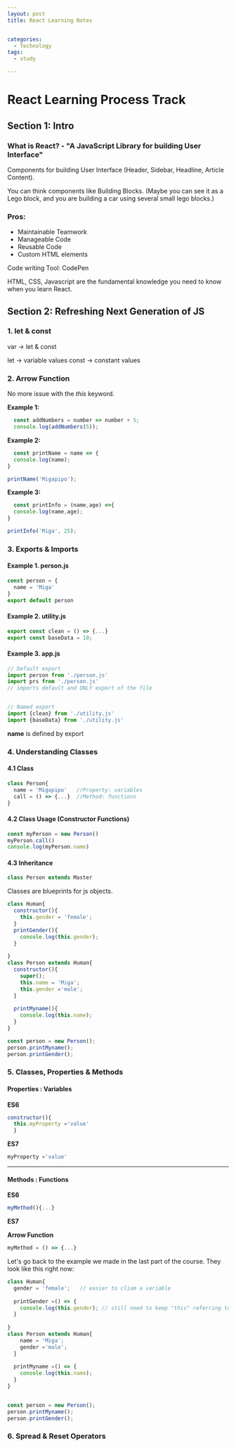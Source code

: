 ```yaml
---
layout: post
title: React Learning Notes


categories:
  - Technology
tags:
  - study

---
```


# React Learning Process Track
## Section 1: Intro 

### What is React? -  "A JavaScript Library for building User Interface" 

Components for building User Interface (Header, Sidebar, Headline, Article Content). 

You can think components like Building Blocks. (Maybe you can see it as a Lego block, and you are building a car using several small lego blocks.) 

### Pros: 
- Maintainable Teamwork
- Manageable Code
- Reusable Code
- Custom HTML elements

Code writing Tool: CodePen

HTML, CSS, Javascript are the fundamental knowledge you need to know when you learn React. 


## Section 2: Refreshing Next Generation of JS


### 1. let & const
var -> let & const

let -> variable values
const -> constant values

### 2. Arrow Function

No more issue with the *this* keyword.

**Example 1:** 

```javascript
  const addNumbers = number => number + 5;
  console.log(addNumbers(5));
```

**Example 2:** 
```javascript
  const printName = name => {
  console.log(name);
}

printName('Migapipo');
```

**Example 3:** 
```javascript
  const printInfo = (name,age) =>{
  console.log(name,age);
}

printInfo('Miga', 25);
```

### 3. Exports & Imports

#### Example 1. person.js

```javascript
const person = {
  name = 'Miga'
}
export default person
```

#### Example 2. utility.js

```javascript
export const clean = () => {...} 
export const baseData = 10;
```

#### Example 3. app.js

```javascript
// Default export
import person from './person.js'
import prs from './person.js'
// imports default and ONLY export of the file 


// Named export
import {clean} from './utility.js'
import {baseData} from './utility.js'
```
**name** is defined by export



### 4. Understanding Classes

#### 4.1 Class
```javascript
class Person{
  name = 'Migapipo'   //Property: variables
  call = () => {...}  //Method: functions 
}
```

#### 4.2 Class Usage (Constructor Functions)

```javascript
const myPerson = new Person()
myPerson.call()
console.log(myPerson.name)
```

#### 4.3 Inheritance

```javascript
class Person extends Master
```


Classes are blueprints for js objects.


```javascript
class Human{
  constructor(){
    this.gender = 'female';
  }
  printGender(){
    console.log(this.gender);
  }
  
}
class Person extends Human{
  constructor(){
    super();
    this.name = 'Miga';
    this.gender ='male';
  }
  
  printMyname(){
    console.log(this.name);
  }
}

const person = new Person();
person.printMyname();
person.printGender();
```


### 5. Classes, Properties & Methods

#### Properties : Variables 

**ES6**
```javascript
constructor(){
  this.myProperty ='value'
  }
```

**ES7**
```javascript
myProperty ='value' 
```
---

#### Methods : Functions 

**ES6**
```javascript
myMethod(){...} 
```

**ES7**

**Arrow Function**
```javascript
myMethod = () => {...} 
```

Let's go back to the example we made in the last part of the course. They look like this right now: 
```javascript
class Human{
  gender = 'female';   // easier to cliam a variable
  
  printGender =() => {
    console.log(this.gender); // still need to keep "this" referring to the variable
  }
  
}
class Person extends Human{
    name = 'Miga';
    gender ='male';
  }
  
  printMyname =() => {
    console.log(this.name);
  }
}


const person = new Person();
person.printMyname();
person.printGender();
```


### 6. Spread & Reset Operators

